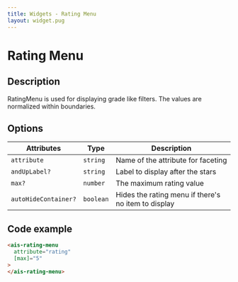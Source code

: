 ```yaml
---
title: Widgets - Rating Menu
layout: widget.pug
---
```


# Rating Menu

## Description

RatingMenu is used for displaying grade like filters. The values are normalized within boundaries.

## Options

| Attributes           | Type       | Description
| -                    | -          | -
| `attribute`          | `string`   | Name of the attribute for faceting
| `andUpLabel?`        | `string`   | Label to display after the stars
| `max?`               | `number`   | The maximum rating value
| `autoHideContainer?` | `boolean`  | Hides the rating menu if there's no item to display

## Code example

```html
<ais-rating-menu
  attribute="rating"
  [max]="5"
>
</ais-rating-menu>
```
